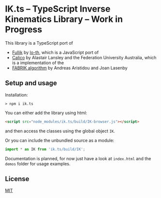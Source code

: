 # IK.ts – TypeScript Inverse Kinematics Library – Work in Progress

This library is a TypeScript port of
- [Fullik](https://github.com/lo-th/fullik) by [lo-th](https://github.com/lo-th), which is a JavaScript port of
- [Calico](https://github.com/FedUni/caliko) by Alastair Lansley and the Federation University Australia, which is a implementation of the
- [FABRIK algorithm](http://andreasaristidou.com/publications/papers/FABRIK.pdf) by Andreas Aristidou and Joan Lasenby

## Setup and usage
Installation:
```
> npm i ik.ts
```

You can either add the library using html:
```html
<script src="node_modules/ik.ts/build/IK-browser.js"></script>
```
and then access the classes using the global object `IK`.

Or you can include the unbundled source as a module:
```ts
import * as IK from 'ik.ts/build/IK';
```

Documentation is planned, for now just have a look at `index.html` and the `demos` folder for usage examples.

## License
[MIT](LICENSE)